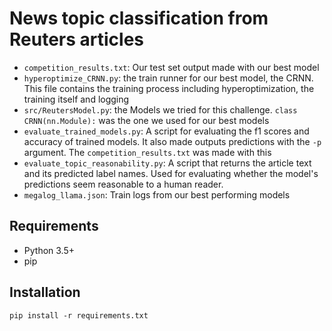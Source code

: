 # News topic classification from Reuters articles

* `competition_results.txt`: Our test set output made with our best model
* `hyperoptimize_CRNN.py`: the train runner for our best model, the CRNN. This file contains the training process including hyperoptimization, the training itself and logging
* `src/ReutersModel.py`: the Models we tried for this challenge. `class CRNN(nn.Module):` was the one we used for our best models
* `evaluate_trained_models.py`: A script for evaluating the f1 scores and accuracy of trained models. It also made outputs predictions with the `-p` argument. The `competition_results.txt` was made with this
* `evaluate_topic_reasonability.py`: A script that returns the article text and its predicted label names. Used for evaluating whether the model's predictions seem reasonable to a human reader.
* `megalog_llama.json`: Train logs from our best performing models

## Requirements
* Python 3.5+
* pip


## Installation
`pip install -r requirements.txt`



